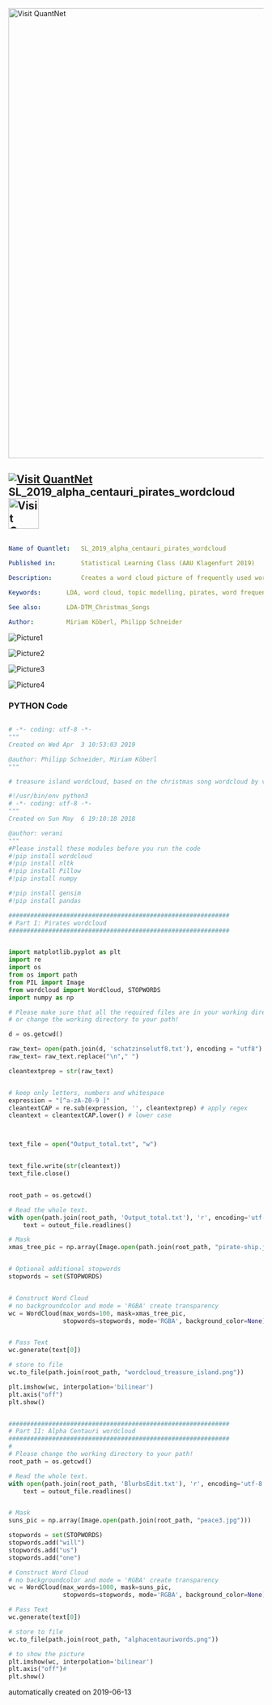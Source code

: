 [<img src="https://github.com/QuantLet/Styleguide-and-FAQ/blob/master/pictures/banner.png" width="888" alt="Visit QuantNet">](http://quantlet.de/)

## [<img src="https://github.com/QuantLet/Styleguide-and-FAQ/blob/master/pictures/qloqo.png" alt="Visit QuantNet">](http://quantlet.de/) **SL_2019_alpha_centauri_pirates_wordcloud** [<img src="https://github.com/QuantLet/Styleguide-and-FAQ/blob/master/pictures/QN2.png" width="60" alt="Visit QuantNet 2.0">](http://quantlet.de/)

```yaml

Name of Quantlet: 	SL_2019_alpha_centauri_pirates_wordcloud

Published in:      	Statistical Learning Class (AAU Klagenfurt 2019)

Description:		Creates a word cloud picture of frequently used words in Robert L. Stevenson's Treasure 				Island. Based on another piece of python code by verani. Then creates another word clud 			picture of frequently used words in the blurbs of the 1999 video game 'Alpha Centauri'.
	
Keywords:		LDA, word cloud, topic modelling, pirates, word frequency, treasure island, Alpha 					Centauri, Stars

See also: 		LDA-DTM_Christmas_Songs

Author:			Miriam Köberl, Philipp Schneider
```

![Picture1](Pirate-Ship.jpg)

![Picture2](alphacentauriwords.png)

![Picture3](peace3.jpg)

![Picture4](wordcloud_treasure_island.png)

### PYTHON Code
```python

# -*- coding: utf-8 -*-
"""
Created on Wed Apr  3 10:53:03 2019

@author: Philipp Schneider, Miriam Köberl
"""

# treasure island wordcloud, based on the christmas song wordcloud by verani.

#!/usr/bin/env python3
# -*- coding: utf-8 -*-
"""
Created on Sun May  6 19:10:18 2018

@author: verani
"""
#Please install these modules before you run the code 
#!pip install wordcloud
#!pip install nltk
#!pip install Pillow
#!pip install numpy

#!pip install gensim
#!pip install pandas

############################################################# 
# Part I: Pirates wordcloud 
############################################################# 


import matplotlib.pyplot as plt
import re
import os
from os import path
from PIL import Image
from wordcloud import WordCloud, STOPWORDS
import numpy as np

# Please make sure that all the required files are in your working directory
# or change the working directory to your path!

d = os.getcwd()

raw_text= open(path.join(d, 'schatzinselutf8.txt'), encoding = "utf8").read()
raw_text= raw_text.replace("\n"," ")

cleantextprep = str(raw_text)


# keep only letters, numbers and whitespace
expression = "[^a-zA-Z0-9 ]" 
cleantextCAP = re.sub(expression, '', cleantextprep) # apply regex
cleantext = cleantextCAP.lower() # lower case 



text_file = open("Output_total.txt", "w")


text_file.write(str(cleantext))
text_file.close()


root_path = os.getcwd()

# Read the whole text.
with open(path.join(root_path, 'Output_total.txt'), 'r', encoding='utf-8', errors='ignore') as outout_file:
    text = outout_file.readlines()

# Mask
xmas_tree_pic = np.array(Image.open(path.join(root_path, "pirate-ship.jpg")))


# Optional additional stopwords
stopwords = set(STOPWORDS)


# Construct Word Cloud
# no backgroundcolor and mode = 'RGBA' create transparency
wc = WordCloud(max_words=100, mask=xmas_tree_pic,
               stopwords=stopwords, mode='RGBA', background_color=None)


# Pass Text
wc.generate(text[0])

# store to file
wc.to_file(path.join(root_path, "wordcloud_treasure_island.png"))

plt.imshow(wc, interpolation='bilinear')
plt.axis("off")
plt.show()


############################################################# 
# Part II: Alpha Centauri wordcloud 
############################################################# 
#
# Please change the working directory to your path!
root_path = os.getcwd()

# Read the whole text.
with open(path.join(root_path, 'BlurbsEdit.txt'), 'r', encoding='utf-8', errors='ignore') as outout_file:
    text = outout_file.readlines()


# Mask
suns_pic = np.array(Image.open(path.join(root_path, "peace3.jpg")))

stopwords = set(STOPWORDS)
stopwords.add("will")
stopwords.add("us")
stopwords.add("one")

# Construct Word Cloud
# no backgroundcolor and mode = 'RGBA' create transparency
wc = WordCloud(max_words=1000, mask=suns_pic,
               stopwords=stopwords, mode='RGBA', background_color=None)

# Pass Text
wc.generate(text[0])

# store to file
wc.to_file(path.join(root_path, "alphacentauriwords.png"))

# to show the picture 
plt.imshow(wc, interpolation='bilinear')
plt.axis("off")# 
plt.show()

```

automatically created on 2019-06-13